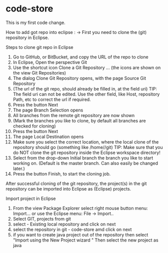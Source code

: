 # code-store

This is my first code change. 

How to add got repo into eclipse :
-> First you need to clone the (git) repository in Eclipse.

Steps to clone git repo in Eclipse
1) Go to GitHub, or BitBucket, and copy the URL of the repo to clone
2) In Eclipse, Open the perspective Git
3) Use the shortcut icon Clone a Git Repository ... (the icons are shown on the view Git Repositories)
4) The dialog Clone Git Repository opens, with the page Source Git Repository
5) (The url of the git repo, should already be filled in, at the field uri)
TIP: The field uri can not be edited. Use the other field, like Host, repository Path, etc to correct the url if required.
6) Press the button Next
7) The page Branch Selection opens
8) All branches from the remote git repository are now shown
9) (Mark the branches you like to clone, by default all branches are checked for cloning)
10) Press the button Next
11) The page Local Destination opens
12) Make sure you select the correct location, where the local clone of the repository should go (something like /home/<user>/git)
TIP: Make sure that you do NOT clone the git repository inside the Eclipse workspace directory!
13) Select from the drop-down Initial branch the branch you like to start working on. (Default is the master branch. Can also easily be changed later.)
14) Press the button Finish, to start the cloning job.

After successful cloning of the git repository, the project(s) in the git repository can be imported into Eclipse as (Eclipse) projects.

Import project in Eclipse

1) From the view Package Explorer select right mouse button menu: Import... or use the Eclipse menu: File -> Import..
2) Select GIT, projects from git
3) select - Existing local repository and click on next
4) select the repository in git - code-store amd click on next
5) if you want to create java project out of the repository then select "Import using the New Project wizard " Then select the new project as java